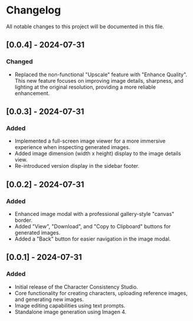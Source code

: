 # Changelog

All notable changes to this project will be documented in this file.

## [0.0.4] - 2024-07-31

### Changed
- Replaced the non-functional "Upscale" feature with "Enhance Quality". This new feature focuses on improving image details, sharpness, and lighting at the original resolution, providing a more reliable enhancement.

## [0.0.3] - 2024-07-31

### Added
- Implemented a full-screen image viewer for a more immersive experience when inspecting generated images.
- Added image dimension (width x height) display to the image details view.
- Re-introduced version display in the sidebar footer.

## [0.0.2] - 2024-07-31

### Added
- Enhanced image modal with a professional gallery-style "canvas" border.
- Added "View", "Download", and "Copy to Clipboard" buttons for generated images.
- Added a "Back" button for easier navigation in the image modal.

## [0.0.1] - 2024-07-31

### Added
- Initial release of the Character Consistency Studio.
- Core functionality for creating characters, uploading reference images, and generating new images.
- Image editing capabilities using text prompts.
- Standalone image generation using Imagen 4.